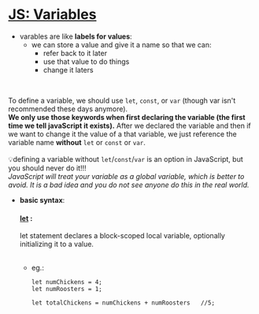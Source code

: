 # **[JS: Variables](https://developer.mozilla.org/en-US/docs/Web/JavaScript/Guide/Grammar_and_types#declarations)**
  - varables are like __labels for values__:
    - we can store a value and give it a name so that we can:
      - refer back to it later
      - use that value to do things
      - change it laters


<br>

 To define a variable, we should use `let`, `const`, or `var` (though var isn't recommended these days anymore).      
 **We only use those keywords when first declaring the variable (the first time we tell javaScript it exists).**  After we declared the variable and then if we want to change it the value of a that variable, we just reference the variable name **without** `let` or `const` or `var`.    
<br>
💡defining a variable without `let`/`const`/`var` is an option in JavaScript, but you should never do it!!!  
  *JavaScript will treat your variable as a global variable, which is better to avoid. It is a bad idea and you do not see anyone do this in the real world.*

- **basic syntax**:   
  #### [**let**](https://developer.mozilla.org/en-US/docs/Web/JavaScript/Reference/Statements/let)  :    
  let statement declares a block-scoped local variable, optionally initializing it to a value.

  <br>

  -   eg.:   
      ```
      let numChickens = 4;
      let numRoosters = 1;

      let totalChickens = numChickens + numRoosters   //5;
      ```


     

